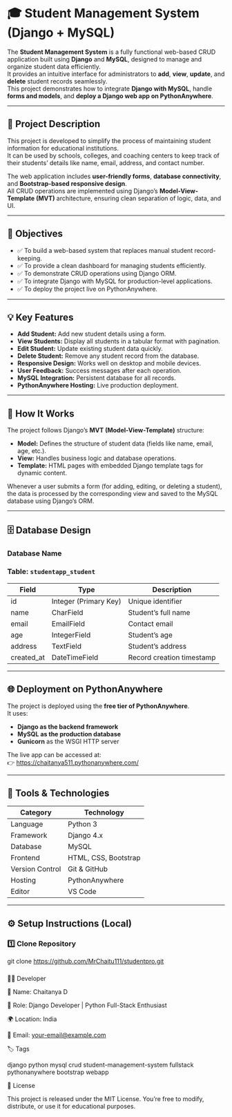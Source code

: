 # 🎓 Student Management System (Django + MySQL)

The **Student Management System** is a fully functional web-based CRUD application built using **Django** and **MySQL**, designed to manage and organize student data efficiently.  
It provides an intuitive interface for administrators to **add**, **view**, **update**, and **delete** student records seamlessly.  
This project demonstrates how to integrate **Django with MySQL**, handle **forms and models**, and **deploy a Django web app on PythonAnywhere**.

---

## 🧩 Project Description

This project is developed to simplify the process of maintaining student information for educational institutions.  
It can be used by schools, colleges, and coaching centers to keep track of their students’ details like name, email, address, and contact number.

The web application includes **user-friendly forms**, **database connectivity**, and **Bootstrap-based responsive design**.  
All CRUD operations are implemented using Django’s **Model-View-Template (MVT)** architecture, ensuring clean separation of logic, data, and UI.

---

## 🎯 Objectives

- ✅ To build a web-based system that replaces manual student record-keeping.
- ✅ To provide a clean dashboard for managing students efficiently.
- ✅ To demonstrate CRUD operations using Django ORM.
- ✅ To integrate Django with MySQL for production-level applications.
- ✅ To deploy the project live on PythonAnywhere.

---

## 💡 Key Features

- **Add Student:** Add new student details using a form.
- **View Students:** Display all students in a tabular format with pagination.
- **Edit Student:** Update existing student data quickly.
- **Delete Student:** Remove any student record from the database.
- **Responsive Design:** Works well on desktop and mobile devices.
- **User Feedback:** Success messages after each operation.
- **MySQL Integration:** Persistent database for all records.
- **PythonAnywhere Hosting:** Live production deployment.

---

## 🧠 How It Works

The project follows Django’s **MVT (Model-View-Template)** structure:

- **Model:** Defines the structure of student data (fields like name, email, age, etc.).
- **View:** Handles business logic and database operations.
- **Template:** HTML pages with embedded Django template tags for dynamic content.

Whenever a user submits a form (for adding, editing, or deleting a student), the data is processed by the corresponding view and saved to the MySQL database using Django’s ORM.

---

## 🗄️ Database Design

### Database Name

### Table: `studentapp_student`
| Field | Type | Description |
|--------|------|-------------|
| id | Integer (Primary Key) | Unique identifier |
| name | CharField | Student’s full name |
| email | EmailField | Contact email |
| age | IntegerField | Student’s age |
| address | TextField | Student’s address |
| created_at | DateTimeField | Record creation timestamp |

---

## 🌐 Deployment on PythonAnywhere

The project is deployed using the **free tier of PythonAnywhere**.  
It uses:
- **Django as the backend framework**
- **MySQL as the production database**
- **Gunicorn** as the WSGI HTTP server

The live app can be accessed at:  
👉 https://chaitanya511.pythonanywhere.com/

---

## 🧰 Tools & Technologies

| Category | Technology |
|-----------|-------------|
| Language | Python 3 |
| Framework | Django 4.x |
| Database | MySQL |
| Frontend | HTML, CSS, Bootstrap |
| Version Control | Git & GitHub |
| Hosting | PythonAnywhere |
| Editor | VS Code |

---

## ⚙️ Setup Instructions (Local)

### 1️⃣ Clone Repository

git clone https://github.com/MrChaitu111/studentpro.git
#####

🧑‍💻 Developer

👤 Name: Chaitanya D

💼 Role: Django Developer | Python Full-Stack Enthusiast

🌍 Location: India

📧 Email: your-email@example.com

🏷️ Tags

django python mysql crud student-management-system fullstack pythonanywhere bootstrap webapp

📜 License

This project is released under the MIT License.
You’re free to modify, distribute, or use it for educational purposes.



